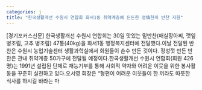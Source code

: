 ```yaml
---
categories: j
title: "한국생활개선 수원시 연합회 화서1동 취약계층에 든든한 정情한끼 반찬 지원"
---
```

[경기포커스신문] 한국생활개선 수원시 연합회는 30일 맛있는 밑반찬(매실장아찌, 깻잎 병조림, 고추 병조림) 47통(40kg)을 화서1동 행정복지센터에 전달했다.이날 전달된 반찬은 수원시 농업기술센터 생활과학실에서 회원들이 손수 만든 것이다. 정성껏 만든 반찬은 관내 취약계층 50가구에 전달될 예정이다.한국생활개선 수원시 연합회(회원 426명)는 1991년 설립된 단체로 재능기부를 통해 사회적 약자와 어려운 이웃을 위한 봉사활동을 꾸준히 실천하고 있다.오서영 회장은 “형편이 어려운 이웃들이 한 끼라도 따뜻한 식사를 하시길 바라는 마